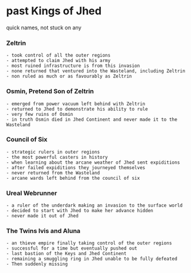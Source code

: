 # past Kings of Jhed

quick names, not stuck on any

### Zeltrin 

    - took control of all the outer regions
    - attempted to claim Jhed with his army
    - most ruined infrastructure is from this invasion
    - none returned that ventured into the Wasteland, including Zeltrin
    - non ruled as much or as favourably as Zeltrin


### Osmin, Pretend Son of Zeltrin

    - emerged from power vacuum left behind with Zeltrin
    - returned to Jhed to demonstrate his ability to rule 
    - very few ruins of Osmin
    - in truth Osmin died in Jhed Continent and never made it to the Wasteland


### Council of Six

    - strategic rulers in outer regions
    - the most powerful casters in history
    - when learning about the arcane weather of Jhed sent expiditions
    - after failed expiditions they journeyed themselves
    - never returned from the Wasteland
    - arcane wards left behind from the council of six


### Ureal Webrunner

    - a ruler of the underdark making an invasion to the surface world
    - decided to start with Jhed to make her advance hidden
    - never made it out of Jhed


### The Twins Ivis and Aluna 

    - an thieve empire finally taking control of the outer regions
    - successful for a time but eventually pushed out
    - last bastion of the Keys and Jhed Continent
    - remaining a smuggling ring in Jhed unable to be fully defeated
    - Then suddenly missing